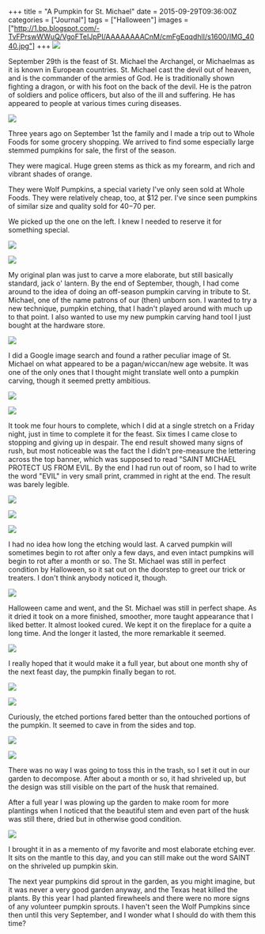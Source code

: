 +++
title = "A Pumpkin for St. Michael"
date = 2015-09-29T09:36:00Z
categories = ["Journal"]
tags = ["Halloween"]
images = ["http://1.bp.blogspot.com/-TvFPrswWWuQ/VgoFTeIJpPI/AAAAAAAACnM/cmFgEqqdhlI/s1600/IMG_4040.jpg"]
+++
![](http://1.bp.blogspot.com/-TvFPrswWWuQ/VgoFTeIJpPI/AAAAAAAACnM/cmFgEqqdhlI/s1600/IMG_4040.jpg)

September 29th is the feast of St. Michael the Archangel, or Michaelmas as it is known in European countries. St. Michael cast the devil out of heaven, and is the commander of the armies of God. He is traditionally shown fighting a dragon, or with his foot on the back of the devil. He is the patron of soldiers and police officers, but also of the ill and suffering. He has appeared to people at various times curing diseases.

<!--more-->

![](http://1.bp.blogspot.com/-hZfMtu9FP3c/VgoHzSQJsaI/AAAAAAAACsE/AmybrydHvYo/s1600/IMG_3835.jpg)

Three years ago on September 1st the family and I made a trip out to Whole Foods for some grocery shopping. We arrived to find some especially large stemmed pumpkins for sale, the first of the season. 

They were magical. Huge green stems as thick as my forearm, and rich and vibrant shades of orange.

They were Wolf Pumpkins, a special variety I've only seen sold at Whole Foods. They were relatively cheap, too, at $12 per. I've since seen pumpkins of similar size and quality sold for $40-$70 per.

We picked up the one on the left. I knew I needed to reserve it for something special.

![](http://2.bp.blogspot.com/-FHljEdeEjuE/VgoFR6BkwnI/AAAAAAAACnA/HUChj9FmjXU/s1600/IMG_4037.jpg)

![](http://2.bp.blogspot.com/-TJnwoGd2roU/VgoFTL--s-I/AAAAAAAACnU/cPrP2J0AZdU/s1600/IMG_4039.jpg)

My original plan was just to carve a more elaborate, but still basically standard, jack o' lantern. By the end of September, though, I had come around to the idea of doing an off-season pumpkin carving in tribute to St. Michael, one of the name patrons of our (then) unborn son. I wanted to try a new technique, pumpkin etching, that I hadn't played around with much up to that point. I also wanted to use my new pumpkin carving hand tool I just bought at the hardware store.

![](http://2.bp.blogspot.com/-9w_Ej8-9dy0/VgoFTckE6JI/AAAAAAAACnc/Vc_eWjRu-tw/s1600/IMG_4043.jpg)

I did a Google image search and found a rather peculiar image of St. Michael on what appeared to be a pagan/wiccan/new age website. It was one of the only ones that I thought might translate well onto a pumpkin carving, though it seemed pretty ambitious.

![](http://2.bp.blogspot.com/-XKM_EBRAK6Q/VgoFYRm5BvI/AAAAAAAACpc/GGmX2VIG1s8/s1600/IMG_5033.JPG)

![](http://1.bp.blogspot.com/-ebMjCaL9hvI/VgoFcsyok8I/AAAAAAAACqw/XVGD_yQm9iw/s1600/IMG_5053.JPG)

It took me four hours to complete, which I did at a single stretch on a Friday night, just in time to complete it for the feast. Six times I came close to stopping and giving up in despair. The end result showed many signs of rush, but most noticeable was the fact the I didn't pre-measure the lettering across the top banner, which was supposed to read "SAINT MICHAEL PROTECT US FROM EVIL. By the end I had run out of room, so I had to write the word "EVIL" in very small print, crammed in right at the end. The result was barely legible.

![](http://3.bp.blogspot.com/-yM1qX5383fA/VgoFZLpidhI/AAAAAAAACpw/LDQL0Zb8RnU/s1600/IMG_5036.JPG)

![](http://1.bp.blogspot.com/-grpCG2GeM0s/VgoFdYbVwBI/AAAAAAAACrI/9hKiYRcVmzI/s1600/IMG_5057.JPG)

![](http://4.bp.blogspot.com/-ArEadRBwqTI/VgoFdmqeW2I/AAAAAAAACrM/f-491lZOE10/s1600/IMG_5058.JPG)

I had no idea how long the etching would last. A carved pumpkin will sometimes begin to rot after only a few days, and even intact pumpkins will begin to rot after a month or so. The St. Michael was still in perfect condition by Halloween, so it sat out on the doorstep to greet our trick or treaters. I don't think anybody noticed it, though.

![](http://4.bp.blogspot.com/-sYmVQMlaVjA/VgoFgnEOpqI/AAAAAAAACrc/OnXlHrsf3lg/s1600/P1070124.JPG)

Halloween came and went, and the St. Michael was still in perfect shape. As it dried it took on a more finished, smoother, more taught appearance that I liked better. It almost looked cured. We kept it on the fireplace for a quite a long time. And the longer it lasted, the more remarkable it seemed.

![](http://4.bp.blogspot.com/-2EsRRE2gTJU/VgoFKxJdVyI/AAAAAAAAClw/KbnVDK21DFg/s1600/IMG_2577.jpg)

I really hoped that it would make it a full year, but about one month shy of the next feast day, the pumpkin finally began to rot.

![](http://1.bp.blogspot.com/-Ru4MgMmSi-0/VgoFLPQF3WI/AAAAAAAACl0/cttebMfV9WQ/s1600/IMG_2580.JPG)

![](http://4.bp.blogspot.com/-6ejqbo5ZxJw/VgoFOjxFDXI/AAAAAAAACmg/VSpBjo8WBZo/s1600/IMG_2588.JPG)

Curiously, the etched portions fared better than the ontouched portions of the pumpkin. It seemed to cave in from the sides and top.

![](http://1.bp.blogspot.com/-1eq9a5G7bkw/VgoFRvPR8NI/AAAAAAAACm8/NmnNpqbcKY0/s1600/IMG_3146.JPG)

![](http://4.bp.blogspot.com/-bAvrqdQ_c0A/VgoFR7b6uqI/AAAAAAAACnE/9fn3FserZl8/s1600/IMG_3147.JPG)

There was no way I was going to toss this in the trash, so I set it out in our garden to decompose. After about a month or so, it had shriveled up, but the design was still visible on the part of the husk that remained.

After a full year I was plowing up the garden to make room for more plantings when I noticed that the beautiful stem and even part of the husk was still there, dried but in otherwise good condition.

![](http://3.bp.blogspot.com/-35pdMy9qU3c/VgoFVLDWzaI/AAAAAAAACn0/eM79BX3zmu0/s1600/IMG_4552.jpg)

I brought it in as a memento of my favorite and most elaborate etching ever. It sits on the mantle to this day, and you can still make out the word SAINT on the shriveled up pumpkin skin.

The next year pumpkins did sprout in the garden, as you might imagine, but it was never a very good garden anyway, and the Texas heat killed the plants. By this year I had planted firewheels and there were no more signs of any volunteer pumpkin sprouts. I haven't seen the Wolf Pumpkins since then until this very September, and I wonder what I should do with them this time?

